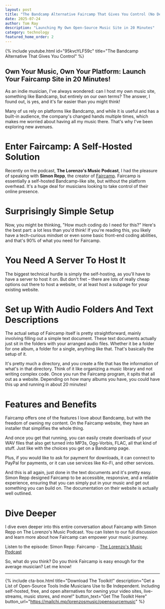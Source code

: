 ```yaml
---
layout: post
title: "The Bandcamp Alternative Faircamp That Gives You Control (No Dev Skills Needed?)"
date: 2025-07-24
author: Tom Ray
description: "Launching My Own Open-Source Music Site in 20 Minutes"
category: technology
featured_home_order: 2
---
```

{% include youtube.html id="95kvcYLF59c" title="The Bandcamp Alternative That Gives You Control" %}

## Own Your Music, Own Your Platform: Launch Your Faircamp Site in 20 Minutes!

As an indie musician, I've always wondered: can I host my own music site, something like Bandcamp, but entirely on our own terms? The answer, I found out, is yes, and it's far easier than you might think!

Many of us rely on platforms like Bandcamp, and while it is useful and has a built-in audience, the company's changed hands multiple times, which makes me worried about having all my music there.  That's why I've been exploring new avenues.

# Enter Faircamp: A Self-Hosted Solution

Recently on the podcast, **The Lorenzo's Music Podcast**, I had the pleasure of speaking with **Simon Repp**, the creator of [Faircamp](https://simonrepp.com/faircamp/). Faircamp is essentially a self-hosted Bandcamp-like site, but without the platform overhead. It's a huge deal for musicians looking to take control of their online presence.

# Surprisingly Simple Setup

Now, you might be thinking, "How much coding do I need for this?" Here's the best part: a lot less than you'd think! If you're reading this, you likely have a tech-curious mindset or even some basic front-end coding abilities, and that's 90% of what you need for Faircamp.

# You Need A Server To Host It

The biggest technical hurdle is simply the self-hosting, as you'll have to have a server to host it on. But don't fret – there are lots of really cheap options out there to host a website, or at least host a subpage for your existing website.

# Set up With Audio Folders And Text Descriptions

The actual setup of Faircamp itself is pretty straightforward, mainly involving filling out a simple text document. These text documents actually just sit in the folders with your arranged audio files. Whether it be a folder for one album, a folder for a single, anything like that. That's basically the setup of it.

It's pretty much a directory, and you create a file that has the information of what's in that directory. Think of it like organizing a music library and not writing complex code. Once you run the Faircamp program, it spits that all out as a website. Depending on how many albums you have, you could have this up and running in about 20 minutes!

# Features and Benefits

Faircamp offers one of the features I love about Bandcamp, but with the freedom of owning my content. On the Faircamp website, they have an installer that simplifies the whole thing.

And once you get that running, you can easily create downloads of your WAV files that also get turned into MP3s, Ogg-Vorbis, FLAC, all that kind of stuff. Just like with the choices you get on a Bandcamp page.

Plus, if you would like to ask for payment for downloads, it can connect to PayPal for payments, or it can use services like Ko-Fi, and other services.

And this is all again, just done in the text documents and it's pretty easy. Simon Repp designed Faircamp to be accessible, responsive, and a reliable experience, ensuring that you can simply put in your music and get out something you can build on. The documentation on their website is actually well outlined.

# Dive Deeper

I dive even deeper into this entire conversation about Faircamp with Simon Repp on The Lorenzo's Music Podcast. You can listen to our full discussion and learn more about how Faircamp can empower your music journey.

Listen to the episode: Simon Repp: Faircamp - [The Lorenzo's Music Podcast](https://www.lorenzosmusic.com/2025/01/simon-repp-faircamp-self-hosted-music.html)

So, what do you think? Do you think Faircamp is easy enough for the average musician? Let me know!

---

{% include cta-box.html
   title="Download The Toolkit!"
   description="Get a List of Open-Source Tools Indie Musicians Use to Be Independent. Including self-hosted, free, and open alternatives for owning your video sites, live-streams, music stores, and more!"
   button_text="Get The Toolkit Here"
   button_url="https://mailchi.mp/lorenzosmusic/opensourcemusic"
%}
